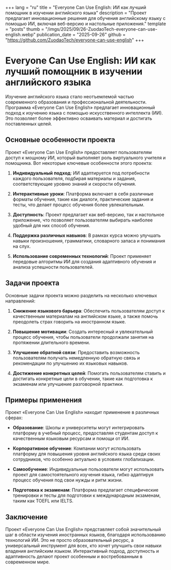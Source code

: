 +++
lang = "ru"
title = "Everyone Can Use English: ИИ как лучший помощник в изучении английского языка"
description = "Проект предлагает инновационные решения для обучения английскому языку с помощью ИИ, включая веб-версию и настольные приложения."
template = "posts"
thumb = "/imgs/2025/09/26-ZuodaoTech-everyone-can-use-english.webp"
publication_date = "2025-09-26"
github = "https://github.com/ZuodaoTech/everyone-can-use-english"
+++

# Everyone Can Use English: ИИ как лучший помощник в изучении английского языка

Изучение английского языка стало неотъемлемой частью современного образования и профессиональной деятельности. Программа «Everyone Can Use English» предлагает инновационный подход к изучению языка с помощью искусственного интеллекта (ИИ). Это позволяет более эффективно осваивать материал и достигать поставленных целей.

## Основные особенности проекта

Проект «Everyone Can Use English» предоставляет пользователям доступ к мощному ИИ, который выполняет роль виртуального учителя и помощника. Вот некоторые ключевые особенности этого проекта:

1. **Индивидуальный подход**: ИИ адаптируется под потребности каждого пользователя, подбирая материалы и задания, соответствующие уровню знаний и скорости обучения.
   
2. **Интерактивные уроки**: Платформа включает в себя различные форматы обучения, такие как диалоги, практические задания и тесты, что делает процесс обучения более увлекательным.

3. **Доступность**: Проект предлагает как веб-версию, так и настольное приложение, что позволяет пользователям выбирать наиболее удобный для них способ обучения.

4. **Поддержка различных навыков**: В рамках курса можно улучшать навыки произношения, грамматики, словарного запаса и понимания на слух.

5. **Использование современных технологий**: Проект применяет передовые алгоритмы ИИ для создания адаптивного обучения и анализа успешности пользователей.

## Задачи проекта

Основные задачи проекта можно разделить на несколько ключевых направлений:

1. **Снижение языкового барьера**: Обеспечить пользователям доступ к качественным материалам на английском языке, а также помочь преодолеть страх говорить на иностранном языке.

2. **Повышение мотивации**: Создать интересный и увлекательный процесс обучения, чтобы пользователи продолжали занятия на протяжении длительного времени.

3. **Улучшение обратной связи**: Предоставить возможность пользователям получать немедленную обратную связь и рекомендации по улучшению их языковых навыков.

4. **Достижение конкретных целей**: Помогать пользователям ставить и достигать конкретные цели в обучении, такие как подготовка к экзаменам или улучшение разговорной практики.

## Примеры применения

Проект «Everyone Can Use English» находит применение в различных сферах:

- **Образование**: Школы и университеты могут интегрировать платформу в учебный процесс, предоставляя студентам доступ к качественным языковым ресурсам и помощи от ИИ.

- **Корпоративное обучение**: Компании могут использовать платформу для повышения уровня английского языка среди своих сотрудников, что особенно актуально в условиях глобализации.

- **Самообучение**: Индивидуальные пользователи могут использовать проект для самостоятельного изучения языка, гибко адаптируя процесс обучения под свои нужды и ритм жизни.

- **Подготовка к экзаменам**: Платформа предлагает специфические тренировки и тесты для подготовки к международным экзаменам, таким как TOEFL или IELTS.

## Заключение

Проект «Everyone Can Use English» представляет собой значительный шаг в области изучения иностранных языков, благодаря использованию технологий ИИ. Это не просто образовательный ресурс, а универсальный инструмент для всех, кто хочет улучшить свои навыки владения английским языком. Интерактивный подход, доступность и адаптивность делают проект особенным и востребованным в современном мире.